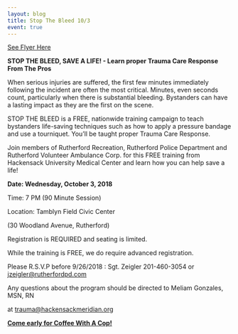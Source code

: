 ```yaml
---
layout: blog
title: Stop The Bleed 10/3
event: true
---
```


[See Flyer Here](https://storage.googleapis.com/static.rutherford-nj.com/police/police%20blog%20posts/Stop%20the%20Bleed%20Flyer%20Rutherford%20Coaches%20and%20Public%202018.pdf)

**STOP THE BLEED, SAVE A LIFE! - Learn proper Trauma Care Response From The Pros**

When serious injuries are suffered, the first few minutes immediately following the incident are often the
most critical. Minutes, even seconds count, particularly when there is substantial bleeding.
Bystanders can have a lasting impact as they are the first on the scene.

STOP THE BLEED is a FREE, nationwide training campaign to teach bystanders life-saving techniques such as
how to apply a pressure bandage and use a tourniquet. You’ll be taught proper Trauma Care Response.

Join members of Rutherford Recreation, Rutherford Police Department and
Rutherford Volunteer Ambulance Corp. for this FREE training from
Hackensack University Medical Center and learn how you can help save a life!

**Date: Wednesday, October 3, 2018**

Time: 7 PM (90 Minute Session)

Location: Tamblyn Field Civic Center

(30 Woodland Avenue, Rutherford)

Registration is REQUIRED and seating is limited.

While the training is FREE, we do require advanced registration.

Please R.S.V.P before 9/26/2018 : Sgt. Zeigler 201-460-3054 or jzeigler@rutherfordpd.com

Any questions about the program should be directed to Meliam Gonzales, MSN, RN

at trauma@hackensackmeridian.org

[**Come early for Coffee With A Cop!**](https://storage.googleapis.com/static.rutherford-nj.com/police/Coffee%20with%20a%20Cop%202019.pdf)
